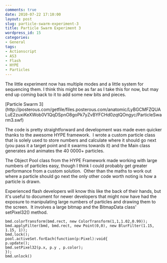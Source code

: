```yaml
---
comments: true
date: 2010-07-22 17:10:00
layout: post
slug: particle-swarm-experiment-3
title: Particle Swarm Experiment 3
wordpress_id: 15
categories:
- General
tags:
- Actionscript
- AS3
- Flash
- HYPE
- Particles
---
```


The little experiment now has multiple modes and a little system for sequencing them. I think this might be as far as I take this for now, but may end up coming back to it to add some new bits and pieces.

<!-- more -->[Particle Swarm 3](http://posterous.com/getfile/files.posterous.com/anatomic/LyBGCMFZQUALuE2zuxiKeXWob0V1QqDSpnO8goPk7yZvBYFCHd0zqtQOngyc/ParticleSwarm3.swf)

The code is pretty straightforward and development was made even quicker thanks to the awesome HYPE framework.  I wrote a custom particle class that is solely used to store numbers and calculate where it should go next (you pass it a target point and it swarms towards it) and the Main class generates and animates the 40 0000+ particles.

The Object Pool class from the HYPE Framework made working with large numbers of particles easy, though I think I could probably get greater performance from a custom solution.  Other than the maths to work out where a particle should go next the only other code worth noting is how a particle is drawn.

Experienced flash developers will know this like the back of their hands, but it's useful to document for newer developers that might now have had the exposure to manipulating large numbers of particles and drawing them to the screen.  It involves a large bitmap and the BitmapData class' setPixel32() method.



    
    bmd.colorTransform(bmd.rect, new ColorTransform(1,1,1.02,0.99));
    bmd.applyFilter(bmd, bmd.rect, new Point(0,0), new BlurFilter(1.15, 1.15, 1));
    bmd.lock();
    pool.activeSet.forEach(function(p:Pixel):void{
    p.update();
    bmd.setPixel32(p.x, p.y , p.color);
    });
    bmd.unlock()



